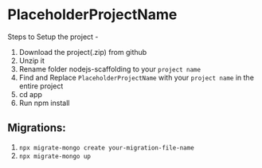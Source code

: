 # PlaceholderProjectName

Steps to Setup the project -
1. Download the project(.zip) from github
2. Unzip it
3. Rename folder nodejs-scaffolding to your `project name`
4. Find and Replace `PlaceholderProjectName` with your `project name` in the entire project
5. cd app
6. Run npm install

## Migrations:
1. `npx migrate-mongo create your-migration-file-name`
2. `npx migrate-mongo up`
